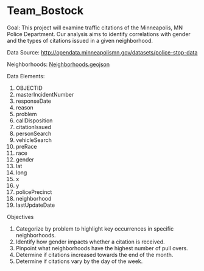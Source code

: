 # Team_Bostock

Goal:
This project will examine traffic citations of the Minneapolis, MN Police Department. Our analysis aims to identify correlations with gender and the types of citations issued in a given neighborhood.

Data Source: http://opendata.minneapolismn.gov/datasets/police-stop-data

Neighborhoods: [Neighborhoods.geojson](static/data/Neighborhoods.geojson)

Data Elements:
1) OBJECTID 
2) masterIncidentNumber 
3) responseDate 
4) reason 
5) problem 
6) callDisposition
7) citationIssued 
8) personSearch 
9) vehicleSearch 
10) preRace 
11) race 
12) gender
13) lat 
14) long 
15) x 
16) y
17) policePrecinct 
18) neighborhood
19) lastUpdateDate 

Objectives
1) Categorize by problem to highlight key occurrences in specific neighborhoods.
2) Identify how gender impacts whether a citation is received.
3) Pinpoint what neighborhoods have the highest number of pull overs.
4) Determine if citations increased towards the end of the month.
5) Determine if citations vary by the day of the week.




